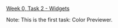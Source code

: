 <a href="https://github.com/HackBulgaria/Android-1/tree/master/week0/2-Widgets">Week 0, Task 2 - Widgets<a>

Note: This is the first task: Color Previewer.
